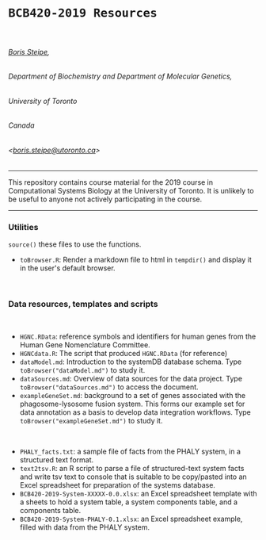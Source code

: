 # `BCB420-2019 Resources`

&nbsp;

###### [Boris Steipe](https://orcid.org/0000-0002-1134-6758),
###### Department of Biochemistry and Department of Molecular Genetics,
###### University of Toronto
###### Canada
###### &lt;boris.steipe@utoronto.ca&gt;

----

This repository contains course material for the 2019 course in Computational Systems Biology at the University of Toronto. It is unlikely to be useful to anyone not actively participating in the course.

----

### Utilities

`source()` these files to use the functions.

* `toBrowser.R`: Render a markdown file to html in `tempdir()` and display it in the user's default browser.

&nbsp;

### Data resources, templates and scripts

&nbsp;

* `HGNC.RData`: reference symbols and identifiers for human genes from the Human Gene Nomenclature Committee.
* `HGNCdata.R`: The script that produced `HGNC.RData` (for reference)
* `dataModel.md`: Introduction to the systemDB database schema. Type ```toBrowser("dataModel.md")``` to study it.
* `dataSources.md`: Overview of data sources for the data project. Type ```toBrowser("dataSources.md")``` to access the document.
* `exampleGeneSet.md`: background to a set of genes associated with the phagosome-lysosome fusion system. This forms our example set for data annotation as a basis to develop data integration workflows.  Type ```toBrowser("exampleGeneSet.md")``` to study it.

&nbsp;

* `PHALY_facts.txt`: a sample file of facts from the PHALY system, in a structured text format.
* `text2tsv.R`: an R script to parse a file of structured-text system facts and write tsv text to console that is suitable to be copy/pasted into an Excel spreadsheet for preparation of the systems database.
* `BCB420-2019-System-XXXXX-0.0.xlsx`: an Excel spreadsheet template with a sheets to hold a system table, a system components table, and a components table.
* `BCB420-2019-System-PHALY-0.1.xlsx`: an Excel spreadsheet example, filled with data from the PHALY system.


<!-- END -->
